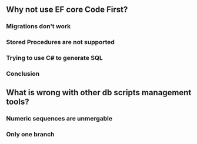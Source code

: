 ## Why not use EF core Code First?

### Migrations don't work

### Stored Procedures are not supported

### Trying to use C# to generate SQL

### Conclusion



## What is wrong with other db scripts management tools?

### Numeric sequences are unmergable

### Only one branch
